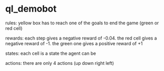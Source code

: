# ql_demobot
rules: yellow box has to reach one of the goals to end the game (green or red cell)

rewards: each step gives a negative reward of -0.04. the red cell gives a negative reward of -1. the green one gives a positive reward of +1

states: each cell is a state the agent can be

actions: there are only 4 actions (up down right left)
